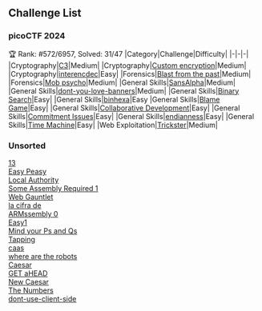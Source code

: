 
## Challenge List

### picoCTF 2024 

🏆 Rank: #572/6957, Solved: 31/47
|Category|Challenge|Difficulty|
|-|-|-|
|Cryptography|[C3](<picoCTF 2024/cryptography/C3.md>)|Medium|
|Cryptography|[Custom encryption](<picoCTF 2024/cryptography/Custom encryption.md>)|Medium|
|Cryptography|[interencdec](<picoCTF 2024/cryptography/interencdec.md>)|Easy|
|Forensics|[Blast from the past](<picoCTF 2024/forensics/Blast from the past.md>)|Medium|
|Forensics|[Mob psycho](<picoCTF 2024/forensics/Mob psycho.md>)|Medium|
|General Skills|[SansAlpha](<picoCTF 2024/general Skills/SansAlpha.md>)|Medium|
|General Skills|[dont-you-love-banners](<picoCTF 2024/general Skills/dont-you-love-banners.md>)|Medium|
|General Skills|[Binary Search](<picoCTF 2024/general Skills/Binary Search.md>)|Easy|
|General Skills|[binhexa](<picoCTF 2024/general Skills/binhexa.md>)|Easy
|General Skills|[Blame Game](<picoCTF 2024/general Skills/Blame Game.md>)|Easy|
|General Skills|[Collaborative Development](<picoCTF 2024/general Skills/Collaborative Development.md>)|Easy|
|General Skills|[Commitment Issues](<picoCTF 2024/general Skills/Commitment Issues.md>)|Easy|
|General Skills|[endianness](<picoCTF 2024/general Skills/endianness.md>)|Easy|
|General Skills|[Time Machine](<picoCTF 2024/general Skills/Time Machine.md>)|Easy|
|Web Exploitation|[Trickster](<picoCTF 2024/web exploitation/Trickster.md>)|Medium|

### Unsorted
[13](<Unsorted/13.md>)  
[Easy Peasy](<Unsorted/Easy Peasy.md>)  
[Local Authority](<Unsorted/Local Authority.md>)  
[Some Assembly Required 1](<Unsorted/Some Assembly Required 1.md>)  
[Web Gauntlet](<Unsorted/Web Gauntlet.md>)  
[la cifra de](<Unsorted/la cifra de.md>)  
[ARMssembly 0](<Unsorted/ARMssembly 0.md>)  
[Easy1](<Unsorted/Easy1.md>)  
[Mind your Ps and Qs](<Unsorted/Mind your Ps and Qs.md>)  
[Tapping](<Unsorted/Tapping.md>)  
[caas](<Unsorted/caas.md>)  
[where are the robots](<Unsorted/where are the robots.md>)  
[Caesar](<Unsorted/Caesar.md>)  
[GET aHEAD](<Unsorted/GET aHEAD.md>)  
[New Caesar](<Unsorted/New Caesar.md>)  
[The Numbers](<Unsorted/The Numbers.md>)  
[dont-use-client-side](<Unsorted/dont-use-client-side.md>)  
